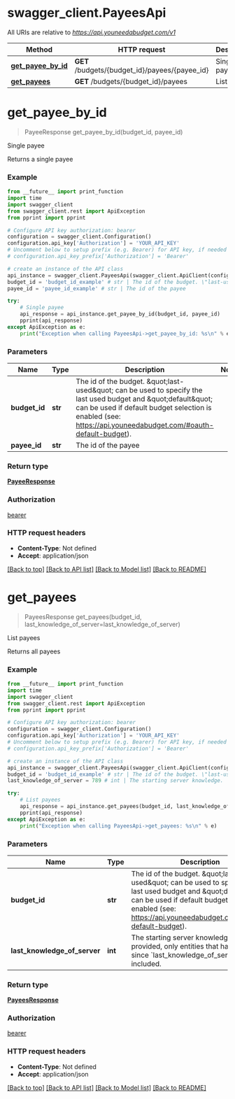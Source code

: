# swagger_client.PayeesApi

All URIs are relative to *https://api.youneedabudget.com/v1*

Method | HTTP request | Description
------------- | ------------- | -------------
[**get_payee_by_id**](PayeesApi.md#get_payee_by_id) | **GET** /budgets/{budget_id}/payees/{payee_id} | Single payee
[**get_payees**](PayeesApi.md#get_payees) | **GET** /budgets/{budget_id}/payees | List payees


# **get_payee_by_id**
> PayeeResponse get_payee_by_id(budget_id, payee_id)

Single payee

Returns a single payee

### Example
```python
from __future__ import print_function
import time
import swagger_client
from swagger_client.rest import ApiException
from pprint import pprint

# Configure API key authorization: bearer
configuration = swagger_client.Configuration()
configuration.api_key['Authorization'] = 'YOUR_API_KEY'
# Uncomment below to setup prefix (e.g. Bearer) for API key, if needed
# configuration.api_key_prefix['Authorization'] = 'Bearer'

# create an instance of the API class
api_instance = swagger_client.PayeesApi(swagger_client.ApiClient(configuration))
budget_id = 'budget_id_example' # str | The id of the budget. \"last-used\" can be used to specify the last used budget and \"default\" can be used if default budget selection is enabled (see: https://api.youneedabudget.com/#oauth-default-budget).
payee_id = 'payee_id_example' # str | The id of the payee

try:
    # Single payee
    api_response = api_instance.get_payee_by_id(budget_id, payee_id)
    pprint(api_response)
except ApiException as e:
    print("Exception when calling PayeesApi->get_payee_by_id: %s\n" % e)
```

### Parameters

Name | Type | Description  | Notes
------------- | ------------- | ------------- | -------------
 **budget_id** | **str**| The id of the budget. \&quot;last-used\&quot; can be used to specify the last used budget and \&quot;default\&quot; can be used if default budget selection is enabled (see: https://api.youneedabudget.com/#oauth-default-budget). | 
 **payee_id** | **str**| The id of the payee | 

### Return type

[**PayeeResponse**](PayeeResponse.md)

### Authorization

[bearer](../README.md#bearer)

### HTTP request headers

 - **Content-Type**: Not defined
 - **Accept**: application/json

[[Back to top]](#) [[Back to API list]](../README.md#documentation-for-api-endpoints) [[Back to Model list]](../README.md#documentation-for-models) [[Back to README]](../README.md)

# **get_payees**
> PayeesResponse get_payees(budget_id, last_knowledge_of_server=last_knowledge_of_server)

List payees

Returns all payees

### Example
```python
from __future__ import print_function
import time
import swagger_client
from swagger_client.rest import ApiException
from pprint import pprint

# Configure API key authorization: bearer
configuration = swagger_client.Configuration()
configuration.api_key['Authorization'] = 'YOUR_API_KEY'
# Uncomment below to setup prefix (e.g. Bearer) for API key, if needed
# configuration.api_key_prefix['Authorization'] = 'Bearer'

# create an instance of the API class
api_instance = swagger_client.PayeesApi(swagger_client.ApiClient(configuration))
budget_id = 'budget_id_example' # str | The id of the budget. \"last-used\" can be used to specify the last used budget and \"default\" can be used if default budget selection is enabled (see: https://api.youneedabudget.com/#oauth-default-budget).
last_knowledge_of_server = 789 # int | The starting server knowledge.  If provided, only entities that have changed since `last_knowledge_of_server` will be included. (optional)

try:
    # List payees
    api_response = api_instance.get_payees(budget_id, last_knowledge_of_server=last_knowledge_of_server)
    pprint(api_response)
except ApiException as e:
    print("Exception when calling PayeesApi->get_payees: %s\n" % e)
```

### Parameters

Name | Type | Description  | Notes
------------- | ------------- | ------------- | -------------
 **budget_id** | **str**| The id of the budget. \&quot;last-used\&quot; can be used to specify the last used budget and \&quot;default\&quot; can be used if default budget selection is enabled (see: https://api.youneedabudget.com/#oauth-default-budget). | 
 **last_knowledge_of_server** | **int**| The starting server knowledge.  If provided, only entities that have changed since &#x60;last_knowledge_of_server&#x60; will be included. | [optional] 

### Return type

[**PayeesResponse**](PayeesResponse.md)

### Authorization

[bearer](../README.md#bearer)

### HTTP request headers

 - **Content-Type**: Not defined
 - **Accept**: application/json

[[Back to top]](#) [[Back to API list]](../README.md#documentation-for-api-endpoints) [[Back to Model list]](../README.md#documentation-for-models) [[Back to README]](../README.md)

